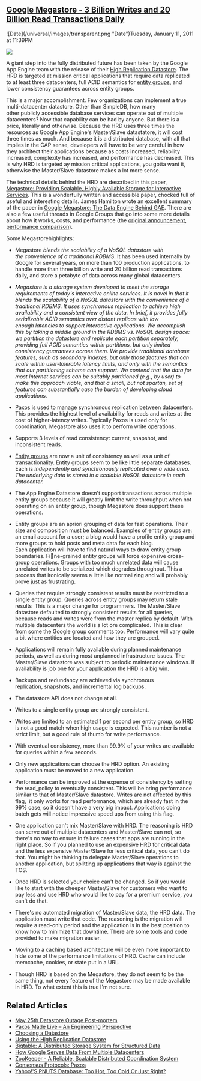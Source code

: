 ## [Google Megastore - 3 Billion Writes and 20 Billion Read Transactions Daily](/blog/2011/1/11/google-megastore-3-billion-writes-and-20-billion-read-transa.html)

<div class="journal-entry-tag journal-entry-tag-post-title"><span class="posted-on">![Date](/universal/images/transparent.png "Date")Tuesday, January 11, 2011 at 11:39PM</span></div>

<div class="body">

![](http://farm2.static.flickr.com/1278/5179816576_2b186d41b3_m.jpg)

A giant step into the fully distributed future has been taken by the Google App Engine team with the release of their [High Replication Datastore](http://googleappengine.blogspot.com/2011/01/announcing-high-replication-datastore.html). The HRD is targeted at mission critical applications that require data replicated to at least three datacenters, full ACID semantics for [entity groups](http://code.google.com/appengine/docs/python/datastore/entities.html), and lower consistency guarantees across entity groups.

This is a major accomplishment. Few organizations can implement a true multi-datacenter datastore. Other than SimpleDB, how many other publicly accessible database services can operate out of multiple datacenters? Now that capability can be had by anyone. But there is a price, literally and otherwise. Because the HRD uses three times the resources as Google App Engine's Master/Slave datastatore, it will cost three times as much. And because it is a distributed database, with all that implies in the CAP sense, developers will have to be very careful in how they architect their applications because as costs increased, reliability increased, complexity has increased, and performance has decreased. This is why HRD is targeted ay mission critical applications, you gotta want it, otherwise the Master/Slave datastore makes a lot more sense.

The technical details behind the HRD are described in this paper, [Megastore: Providing Scalable, Highly Available Storage for Interactive Services](http://www.cidrdb.org/cidr2011/Papers/CIDR11_Paper32.pdf). This is a wonderfully written and accessible paper, chocked full of useful and interesting details. James Hamilton wrote an excellent summary of the paper in [Google Megastore: The Data Engine Behind GAE](http://perspectives.mvdirona.com/2011/01/09/GoogleMegastoreTheDataEngineBehindGAE.aspx). There are also a few useful threads in Google Groups that go into some more details about how it works, costs, and performance (the [original announcement](http://groups.google.com/group/google-appengine/browse_thread/thread/dbebe4482008eb3e), [performance comparison](http://groups.google.com/group/google-appengine/browse_thread/thread/5fc3b6a4366de62f/4b4d23e924b7b136?lnk=gst&q=High+Replication+Datastore+for+App+Engine#)).

Some Megastorehighlights:

*   Megastore _blends the scalability of a NoSQL datastore with the convenience of a traditional RDBMS_. It has been used internally by Google for several years, on more than 100 production applications, to handle more than three billion write and 20 billion read transactions daily, and store a petabyte of data across many global datacenters.
*   _Megastore is a storage system developed to meet the storage requirements of today's interactive online services. It is novel in that it blends the scalability of a NoSQL datastore with the convenience of a traditional RDBMS. It uses synchronous replication to achieve high availability and a consistent view of the data. In brief, it provides fully serializable ACID semantics over distant replicas with low enough latencies to support interactive applications. We accomplish this by taking a middle ground in the RDBMS vs. NoSQL design space: we partition the datastore and replicate each partition separately, providing full ACID semantics within partitions, but only limited consistency guarantees across them. We provide traditional database features, such as secondary indexes, but only those features that can scale within user-tolerable latency limits, and only with the semantics that our partitioning scheme can support. We contend that the data for most Internet services can be suitably partitioned (e.g., by user) to make this approach viable, and that a small, but not spartan, set of features can substantially ease the burden of developing cloud applications._
*   [Paxos](http://labs.google.com/papers/paxos_made_live.html) is used to manage synchronous replication between datacenters. This provides the highest level of availability for reads and writes at the cost of higher-latency writes. Typically Paxos is used only for coordination, Megastore also uses it to perform write operations. 
*   Supports 3 levels of read consistency: current, snapshot, and inconsistent reads.
*   [Entity groups](http://code.google.com/appengine/docs/python/datastore/entities.html) are now a unit of consistency as well as a unit of transactionality. Entity groups seem to be like little separate databases. Each is _independently and synchronously replicated over a wide area. The underlying data is stored in a scalable NoSQL datastore in each datacenter._
*   The App Engine Datastore doesn't support transactions across multiple entity groups because it will greatly limit the write throughput when not operating on an entity group, though Megastore does support these operations.
*   Entity groups are an apriori grouping of data for fast operations. Their size and composition must be balanced. Examples of entity groups are: an email account for a user; a blog would have a profile entity group and more groups to hold posts and meta data for each blog. Each application will have to find natural ways to draw entity group boundaries. Fine-grained entity groups will force expensive cross-group operations. Groups with too much unrelated data will cause unrelated writes to be serialized which degrades throughput. This a process that ironically seems a little like normalizing and will probably prove just as frustrating.
*   Queries that require strongly consistent results must be restricted to a single entity group. Queries across entity groups may return stale results  This is a major change for programmers. The Master/Slave datastore defaulted to strongly consistent results for all queries, because reads and writes were from the master replica by default. With multiple datacenters the world is a lot ore complicated. This is clear from some the Google group comments too. Performance will vary quite a bit where entities are located and how they are grouped.
*   Applications will remain fully available during planned maintenance periods, as well as during most unplanned infrastructure issues. The Master/Slave datastore was subject to periodic maintenance windows. If availability is job one for your application the HRD is a big win.
*   Backups and redundancy are achieved via synchronous replication, snapshots, and incremental log backups.
*   The datastore API does not change at all.
*   Writes to a single entity group are strongly consistent.
*   Writes are limited to an estimated 1 per second per entity group, so HRD is not a good match when high usage is expected. This number is not a strict limit, but a good rule of thumb for write performance.
*   With eventual consistency, more than 99.9% of your writes are available for queries within a few seconds.
*   Only new applications can choose the HRD option. An existing application must be moved to a new application.
*   <div id="_mcePaste">Performance can be improved at the expense of consistency by setting the read_policy to eventually consistent. This will be bring performance similar to that of Master/Slave datastore. Writes are not affected by this flag,  it only works for read performance, which are already fast in the 99% case, so it doesn't have a very big impact. Applications doing batch gets will notice impressive speed ups from using this flag.</div>

*   One application can't mix Master/Slave with HRD. The reasoning is HRD can serve out of multiple datacenters and Master/Slave can not, so there's no way to ensure in failure cases that apps are running in the right place. So if you planned to use an expensive HRD for critical data and the less expensive Master/Slave for less critical data, you can't do that. You might be thinking to delegate Master/Slave operations to another application, but splitting up applications that way is against the TOS. 
*   Once HRD is selected your choice can't be changed. So if you would like to start with the cheeper Master/Slave for customers who want to pay less and use HRD who would like to pay for a premium service, you can't do that.
*   There's no automated migration of Master/Slave data, the HRD data. The application must write that code. The reasoning is the migration will require a read-only period and the application is in the best position to know how to minimize that downtime. There are some tools and code provided to make migration easier.
*   Moving to a caching based architecture will be even more important to hide some of the performance limitations of HRD. Cache can include memcache, cookies, or state put in a URL. 
*   Though HRD is based on the Megastore, they do not seem to be the same thing, not every feature of the Megastore may be made available in HRD. To what extent this is true I'm not sure.

## Related Articles

*   [May 25th Datastore Outage Post-mortem](https://groups.google.com/group/google-appengine-downtime-notify/msg/e9414ee6493da6fb?pli=1)
*   [Paxos Made Live – An Engineering Perspective](http://labs.google.com/papers/paxos_made_live.html)
*   [Choosing a Datastore](http://code.google.com/appengine/docs/python/datastore/hr/)
*   [Using the High Replication Datastore](http://code.google.com/appengine/docs/python/datastore/hr/overview.html)
*   [Bigtable: A Distributed Storage System for Structured Data](http://labs.google.com/papers/bigtable.html)
*   [How Google Serves Data From Multiple Datacenters](http://highscalability.com/blog/2009/8/24/how-google-serves-data-from-multiple-datacenters.html)
*   [ZooKeeper - A Reliable, Scalable Distributed Coordination System](http://highscalability.com/blog/2008/7/15/zookeeper-a-reliable-scalable-distributed-coordination-syste.html) 
*   [Consensus Protocols: Paxos](http://highscalability.com/blog/2009/3/10/paper-consensus-protocols-paxos.html)
*   [Yahoo!'S PNUTS Database: Too Hot, Too Cold Or Just Right?](http://highscalability.com/blog/2009/8/8/yahoos-pnuts-database-too-hot-too-cold-or-just-right.html)

</div>